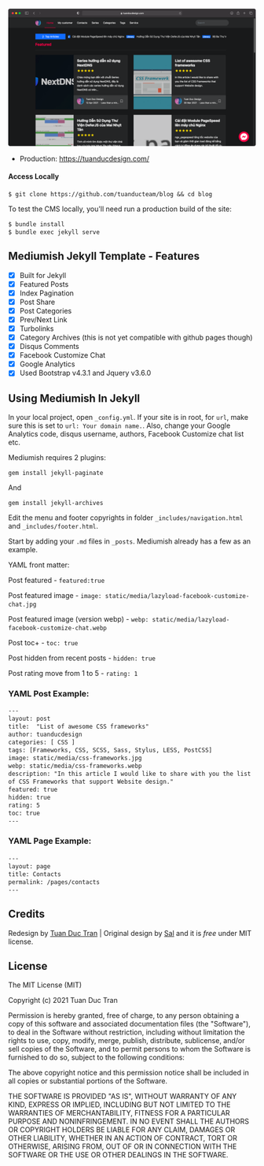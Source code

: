 ![Blog](app/assets/images/screen-my-website.png)

- Production: https://tuanducdesign.com/

#### Access Locally

```
$ git clone https://github.com/tuanducteam/blog && cd blog
```

To test the CMS locally, you'll need run a production build of the site:

```
$ bundle install
$ bundle exec jekyll serve
```

## Mediumish Jekyll Template - Features

- [x] Built for Jekyll
- [x] Featured Posts
- [x] Index Pagination
- [x] Post Share
- [x] Post Categories
- [x] Prev/Next Link
- [x] Turbolinks
- [x] Category Archives (this is not yet compatible with github pages though)
- [x] Disqus Comments
- [x] Facebook Customize Chat
- [x] Google Analytics
- [x] Used Bootstrap v4.3.1 and Jquery v3.6.0

## Using Mediumish In Jekyll

In your local project, open ``_config.yml``. If your site is in root, for ``url``, make sure this is set to ``url: Your domain name.``. Also, change your Google Analytics code, disqus username, authors, Facebook Customize chat list etc.

Mediumish requires 2 plugins:

```
gem install jekyll-paginate
```
And
```
gem install jekyll-archives
```

Edit the menu and footer copyrights in folder ``_includes/navigation.html`` and ``_includes/footer.html``.

Start by adding your ``.md`` files in ``_posts``. Mediumish already has a few as an example.

YAML front matter:

Post featured - ``featured:true``

Post featured image - ``image: static/media/lazyload-facebook-customize-chat.jpg``

Post featured image (version webp) - ``webp: static/media/lazyload-facebook-customize-chat.webp``

Post toc+ - ``toc: true``

Post hidden from recent posts - ``hidden: true``

Post rating move from 1 to 5 - ``rating: 1``

### YAML Post Example:

```
---
layout: post
title:  "List of awesome CSS frameworks"
author: tuanducdesign
categories: [ CSS ]
tags: [Frameworks, CSS, SCSS, Sass, Stylus, LESS, PostCSS]
image: static/media/css-frameworks.jpg
webp: static/media/css-frameworks.webp
description: "In this article I would like to share with you the list of CSS Frameworks that support Website design."
featured: true
hidden: true
rating: 5
toc: true
---
```

### YAML Page Example:

```
---
layout: page
title: Contacts
permalink: /pages/contacts
---
```

## Credits
Redesign by [Tuan Duc Tran](https://www.facebook.com/tuanduc.support) | Original design by [Sal](https://www.wowthemes.net) and it is *free* under MIT license.

## License
The MIT License (MIT)

Copyright (c) 2021 Tuan Duc Tran

Permission is hereby granted, free of charge, to any person obtaining a copy
of this software and associated documentation files (the "Software"), to deal
in the Software without restriction, including without limitation the rights
to use, copy, modify, merge, publish, distribute, sublicense, and/or sell
copies of the Software, and to permit persons to whom the Software is
furnished to do so, subject to the following conditions:

The above copyright notice and this permission notice shall be included in all
copies or substantial portions of the Software.

THE SOFTWARE IS PROVIDED "AS IS", WITHOUT WARRANTY OF ANY KIND, EXPRESS OR
IMPLIED, INCLUDING BUT NOT LIMITED TO THE WARRANTIES OF MERCHANTABILITY,
FITNESS FOR A PARTICULAR PURPOSE AND NONINFRINGEMENT. IN NO EVENT SHALL THE
AUTHORS OR COPYRIGHT HOLDERS BE LIABLE FOR ANY CLAIM, DAMAGES OR OTHER
LIABILITY, WHETHER IN AN ACTION OF CONTRACT, TORT OR OTHERWISE, ARISING FROM,
OUT OF OR IN CONNECTION WITH THE SOFTWARE OR THE USE OR OTHER DEALINGS IN THE
SOFTWARE.
